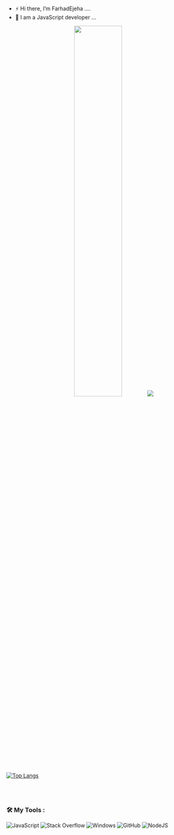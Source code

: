 - ⚡ Hi there, I’m FarhadEjeha ....
- 🌱 I am a JavaScript developer ...

<p align="center">
  <img height="50%" width="auto" src ="https://github-readme-stats.vercel.app/api?username=farhad80dragon&count_private=true&show_icons=true&theme=cobalt">
  <img src ="https://spotify-recently-played-readme.vercel.app/api?user=31k53argarnfqluonphvq72oi444">
 
  [![Top Langs](https://github-readme-stats.vercel.app/api/top-langs/?username=farhad80dragon&layout=compact&theme=radical)](https://github.com/anuraghazra/github-readme-stats)
 
  <br>
  <br>
</p>

<h3 align="left"> 🛠️ My Tools :</h3>

![JavaScript](https://img.shields.io/badge/javascript-%23323330.svg?style=for-the-badge&logo=javascript&logoColor=%23F7DF1E)
![Stack Overflow](https://img.shields.io/badge/-Stackoverflow-FE7A16?style=for-the-badge&logo=stack-overflow&logoColor=white)
![Windows](https://img.shields.io/badge/Windows-0078D6?style=for-the-badge&logo=windows&logoColor=white)
![GitHub](https://img.shields.io/badge/github-%23121011.svg?style=for-the-badge&logo=github&logoColor=white)
![NodeJS](https://img.shields.io/badge/node.js-6DA55F?style=for-the-badge&logo=node.js&logoColor=white)






